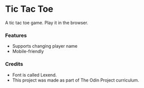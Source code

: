 # Tic Tac Toe

A tic tac toe game. Play it in the browser.

### Features
- Supports changing player name
- Mobile-friendly

### Credits
- Font is called Lexend.
- This project was made as part of The Odin Project curriculum.
